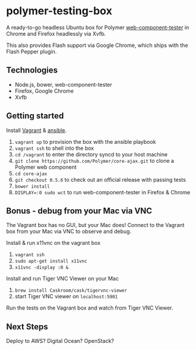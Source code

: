 # polymer-testing-box

A ready-to-go headless Ubuntu box for Polymer [web-component-tester](https://github.com/Polymer/web-component-tester)
in Chrome and Firefox headlessly via Xvfb.

This also provides Flash support via Google Chrome, which ships with the Flash Pepper plugin.

## Technologies

* Node.js, bower, web-component-tester
* Firefox, Google Chrome
* Xvfb

## Getting started

Install [Vagrant](https://www.vagrantup.com) & [ansible](http://www.ansible.com).

1. `vagrant up` to provision the box with the ansible playbook
2. `vagrant ssh` to shell into the box
3. `cd /vagrant` to enter the directory syncd to your host machine
4. `git clone https://github.com/Polymer/core-ajax.git` to clone a Polymer web component
5. `cd core-ajax`
5. `git checkout 0.5.6` to check out an official release with passing tests
6. `bower install`
7. `DISPLAY=:0 sudo wct` to run web-component-tester in Firefox & Chrome

## Bonus - debug from your Mac via VNC

The Vagrant box has no GUI, but your Mac does! Connect to the Vagrant box from
your Mac via VNC to observe and debug.

Install & run x11vnc on the vagrant box

1. `vagrant ssh`
2. `sudo apt-get install x11vnc`
3. `x11vnc -display :0 &`

Install and run Tiger VNC Viewer on your Mac

1. `brew install Caskroom/cask/tigervnc-viewer`
2. start Tiger VNC viewer on `localhost:5901`

Run the tests on the Vagrant box and watch from Tiger VNC Viewer.

## Next Steps

Deploy to AWS? Digital Ocean? OpenStack?
